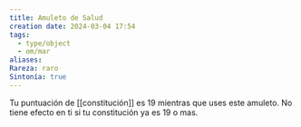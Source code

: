```yaml
---
title: Amuleto de Salud
creation date: 2024-03-04 17:54
tags:
  - type/object
  - om/mar
aliases: 
Rareza: raro
Sintonía: true
---
```

Tu puntuación de [[constitución]] es 19 mientras que uses este amuleto. No tiene efecto en ti si tu constitución ya es 19 o mas.
